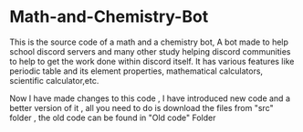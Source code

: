 # Math-and-Chemistry-Bot
This is the source code of a math and a chemistry bot, A bot made to help school discord servers and many other study helping discord communities to help to get the work done within discord itself. It has various features like periodic table and its element properties, mathematical calculators, scientific calculator,etc.

Now I have made changes to this code , I have introduced new code and a better version of it , all you need to do is download the files from "src" folder , the old code can be found in "Old code" Folder
